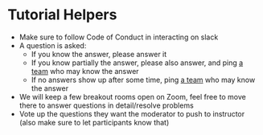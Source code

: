 # Tutorial Helpers

- Make sure to follow Code of Conduct in interacting on slack
- A question is asked:
  - If you know the answer, please answer it 
  - If you know partially the answer, please also answer, and ping [a team](../logistics/getting_help.md#slack-help-groups) who may know the answer
  - If no answers show up after some time, ping [a team](../logistics/getting_help.md#slack-help-groups) who may know the answer
- We will keep a few breakout rooms open on Zoom, feel free to move there to answer questions in detail/resolve problems
- Vote up the questions they want the moderator to push to instructor (also make sure to let participants know that)
